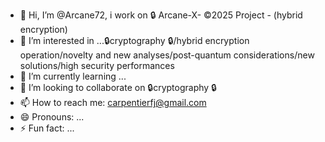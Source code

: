 - 👋 Hi, I’m @Arcane72, i work on 🔒 Arcane-X- ©2025 Project - (hybrid encryption)
- 👀 I’m interested in ...🔒cryptography 🔒/hybrid encryption operation/novelty and new analyses/post-quantum considerations/new solutions/high security performances
- 🌱 I’m currently learning ...
- 💞️ I’m looking to collaborate on 🔒cryptography 🔒
- 📫 How to reach me: carpentierfj@gmail.com
- 😄 Pronouns: ...
- ⚡ Fun fact: ...

<!---
Arcane72/Arcane72 is a ✨ special ✨ repository because its `README.md` (this file) appears on your GitHub profile.
You can click the Preview link to take a look at your changes.
--->
